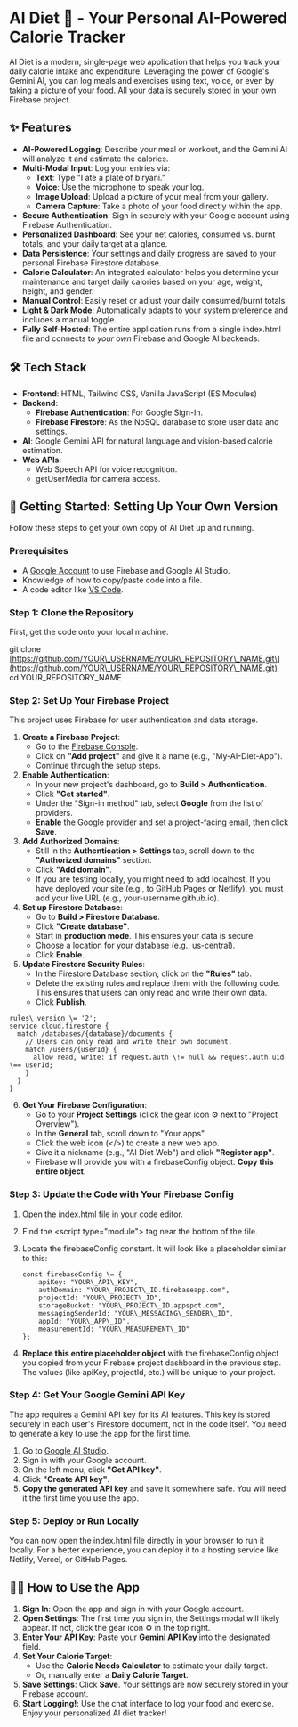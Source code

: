 # **AI Diet 🥗 \- Your Personal AI-Powered Calorie Tracker**

AI Diet is a modern, single-page web application that helps you track your daily calorie intake and expenditure. Leveraging the power of Google's Gemini AI, you can log meals and exercises using text, voice, or even by taking a picture of your food. All your data is securely stored in your own Firebase project.

## **✨ Features**

* **AI-Powered Logging**: Describe your meal or workout, and the Gemini AI will analyze it and estimate the calories.  
* **Multi-Modal Input**: Log your entries via:  
  * **Text**: Type "I ate a plate of biryani."  
  * **Voice**: Use the microphone to speak your log.  
  * **Image Upload**: Upload a picture of your meal from your gallery.  
  * **Camera Capture**: Take a photo of your food directly within the app.  
* **Secure Authentication**: Sign in securely with your Google account using Firebase Authentication.  
* **Personalized Dashboard**: See your net calories, consumed vs. burnt totals, and your daily target at a glance.  
* **Data Persistence**: Your settings and daily progress are saved to your personal Firebase Firestore database.  
* **Calorie Calculator**: An integrated calculator helps you determine your maintenance and target daily calories based on your age, weight, height, and gender.  
* **Manual Control**: Easily reset or adjust your daily consumed/burnt totals.  
* **Light & Dark Mode**: Automatically adapts to your system preference and includes a manual toggle.  
* **Fully Self-Hosted**: The entire application runs from a single index.html file and connects to *your own* Firebase and Google AI backends.

## **🛠️ Tech Stack**

* **Frontend**: HTML, Tailwind CSS, Vanilla JavaScript (ES Modules)  
* **Backend**:  
  * **Firebase Authentication**: For Google Sign-In.  
  * **Firebase Firestore**: As the NoSQL database to store user data and settings.  
* **AI**: Google Gemini API for natural language and vision-based calorie estimation.  
* **Web APIs**:  
  * Web Speech API for voice recognition.  
  * getUserMedia for camera access.

## **🚀 Getting Started: Setting Up Your Own Version**

Follow these steps to get your own copy of AI Diet up and running.

### **Prerequisites**

* A [Google Account](https://www.google.com/search?q=https://accounts.google.com/signup) to use Firebase and Google AI Studio.  
* Knowledge of how to copy/paste code into a file.  
* A code editor like [VS Code](https://code.visualstudio.com/).

### **Step 1: Clone the Repository**

First, get the code onto your local machine.

git clone \[https://github.com/YOUR\_USERNAME/YOUR\_REPOSITORY\_NAME.git\](https://github.com/YOUR\_USERNAME/YOUR\_REPOSITORY\_NAME.git)  
cd YOUR\_REPOSITORY\_NAME

### **Step 2: Set Up Your Firebase Project**

This project uses Firebase for user authentication and data storage.

1. **Create a Firebase Project**:  
   * Go to the [Firebase Console](https://console.firebase.google.com/).  
   * Click on **"Add project"** and give it a name (e.g., "My-AI-Diet-App").  
   * Continue through the setup steps.  
2. **Enable Authentication**:  
   * In your new project's dashboard, go to **Build \> Authentication**.  
   * Click **"Get started"**.  
   * Under the "Sign-in method" tab, select **Google** from the list of providers.  
   * **Enable** the Google provider and set a project-facing email, then click **Save**.  
3. **Add Authorized Domains**:  
   * Still in the **Authentication \> Settings** tab, scroll down to the **"Authorized domains"** section.  
   * Click **"Add domain"**.  
   * If you are testing locally, you might need to add localhost. If you have deployed your site (e.g., to GitHub Pages or Netlify), you must add your live URL (e.g., your-username.github.io).  
4. **Set up Firestore Database**:  
   * Go to **Build \> Firestore Database**.  
   * Click **"Create database"**.  
   * Start in **production mode**. This ensures your data is secure.  
   * Choose a location for your database (e.g., us-central).  
   * Click **Enable**.  
5. **Update Firestore Security Rules**:  
   * In the Firestore Database section, click on the **"Rules"** tab.  
   * Delete the existing rules and replace them with the following code. This ensures that users can only read and write their own data.  
   * Click **Publish**.

```
rules\_version \= '2';  
service cloud.firestore {  
  match /databases/{database}/documents {  
    // Users can only read and write their own document.  
    match /users/{userId} {  
      allow read, write: if request.auth \!= null && request.auth.uid \== userId;  
    }  
  }  
}
```

6. **Get Your Firebase Configuration**:  
   * Go to your **Project Settings** (click the gear icon ⚙️ next to "Project Overview").  
   * In the **General** tab, scroll down to "Your apps".  
   * Click the web icon (\</\>) to create a new web app.  
   * Give it a nickname (e.g., "AI Diet Web") and click **"Register app"**.  
   * Firebase will provide you with a firebaseConfig object. **Copy this entire object**.

### **Step 3: Update the Code with Your Firebase Config**

1. Open the index.html file in your code editor.  
2. Find the \<script type="module"\> tag near the bottom of the file.  
3. Locate the firebaseConfig constant. It will look like a placeholder similar to this:

   ``` 
   const firebaseConfig \= {  
       apiKey: "YOUR\_API\_KEY",  
       authDomain: "YOUR\_PROJECT\_ID.firebaseapp.com",  
       projectId: "YOUR\_PROJECT\_ID",  
       storageBucket: "YOUR\_PROJECT\_ID.appspot.com",  
       messagingSenderId: "YOUR\_MESSAGING\_SENDER\_ID",  
       appId: "YOUR\_APP\_ID",  
       measurementId: "YOUR\_MEASUREMENT\_ID"  
   };
   ```
5. **Replace this entire placeholder object** with the firebaseConfig object you copied from your Firebase project dashboard in the previous step. The values (like apiKey, projectId, etc.) will be unique to your project.

### **Step 4: Get Your Google Gemini API Key**

The app requires a Gemini API key for its AI features. This key is stored securely in each user's Firestore document, not in the code itself. You need to generate a key to use the app for the first time.

1. Go to [Google AI Studio](https://aistudio.google.com/).  
2. Sign in with your Google account.  
3. On the left menu, click **"Get API key"**.  
4. Click **"Create API key"**.  
5. **Copy the generated API key** and save it somewhere safe. You will need it the first time you use the app.

### **Step 5: Deploy or Run Locally**

You can now open the index.html file directly in your browser to run it locally. For a better experience, you can deploy it to a hosting service like Netlify, Vercel, or GitHub Pages.

## **🧑‍💻 How to Use the App**

1. **Sign In**: Open the app and sign in with your Google account.  
2. **Open Settings**: The first time you sign in, the Settings modal will likely appear. If not, click the gear icon ⚙️ in the top right.  
3. **Enter Your API Key**: Paste your **Gemini API Key** into the designated field.  
4. **Set Your Calorie Target**:  
   * Use the **Calorie Needs Calculator** to estimate your daily target.  
   * Or, manually enter a **Daily Calorie Target**.  
5. **Save Settings**: Click **Save**. Your settings are now securely stored in your Firebase account.  
6. **Start Logging\!**: Use the chat interface to log your food and exercise. Enjoy your personalized AI diet tracker\!
